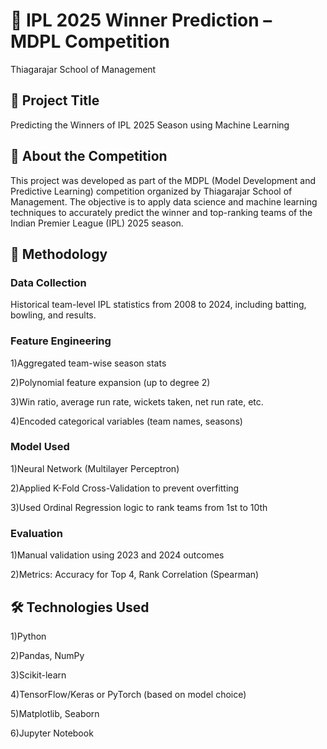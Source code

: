 # 🏏 IPL 2025 Winner Prediction – MDPL Competition
Thiagarajar School of Management

## 📌 Project Title
Predicting the Winners of IPL 2025 Season using Machine Learning

## 🧠 About the Competition
This project was developed as part of the MDPL (Model Development and Predictive Learning) competition organized by Thiagarajar School of Management. The objective is to apply data science and machine learning techniques to accurately predict the winner and top-ranking teams of the Indian Premier League (IPL) 2025 season.

## 🧾 Methodology
### Data Collection
Historical team-level IPL statistics from 2008 to 2024, including batting, bowling, and results.

### Feature Engineering
1)Aggregated team-wise season stats

2)Polynomial feature expansion (up to degree 2)

3)Win ratio, average run rate, wickets taken, net run rate, etc.

4)Encoded categorical variables (team names, seasons)

### Model Used

1)Neural Network (Multilayer Perceptron)

2)Applied K-Fold Cross-Validation to prevent overfitting

3)Used Ordinal Regression logic to rank teams from 1st to 10th

### Evaluation

1)Manual validation using 2023 and 2024 outcomes

2)Metrics: Accuracy for Top 4, Rank Correlation (Spearman)

## 🛠️ Technologies Used
1)Python

2)Pandas, NumPy

3)Scikit-learn

4)TensorFlow/Keras or PyTorch (based on model choice)

5)Matplotlib, Seaborn

6)Jupyter Notebook

